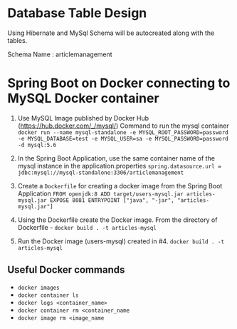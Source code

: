 # Database Table Design
Using Hibernate and MySql 
Schema will be autocreated along with the tables.

Schema Name : articlemanagement

# Spring Boot on Docker connecting to MySQL Docker container

1. Use MySQL Image published by Docker Hub (https://hub.docker.com/_/mysql/)
Command to run the mysql container
`docker run --name mysql-standalone -e MYSQL_ROOT_PASSWORD=password -e MYSQL_DATABASE=test -e MYSQL_USER=sa -e MYSQL_PASSWORD=password -d mysql:5.6`

2. In the Spring Boot Application, use the same container name of the mysql instance in the application.properties
`spring.datasource.url = jdbc:mysql://mysql-standalone:3306/articlemanagement`

3. Create a `Dockerfile` for creating a docker image from the Spring Boot Application
`FROM openjdk:8
ADD target/users-mysql.jar articles-mysql.jar
EXPOSE 8081
ENTRYPOINT ["java", "-jar", "articles-mysql.jar"]`

4. Using the Dockerfile create the Docker image.
From the directory of Dockerfile - `docker build . -t articles-mysql`

5. Run the Docker image (users-mysql) created in #4.
`docker build . -t articles-mysql`

## Useful Docker commands
- `docker images`
- `docker container ls`
- `docker logs <container_name>`
- `docker container rm <container_name`
- `docker image rm <image_name`

